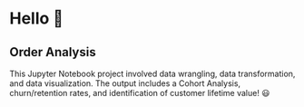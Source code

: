 # Hello 👋

## Order Analysis

This Jupyter Notebook project involved data wrangling, data transformation, and data visualization. The output includes a Cohort Analysis, churn/retention rates, and identification of customer lifetime value!  😃
